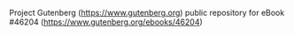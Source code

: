 Project Gutenberg (https://www.gutenberg.org) public repository for eBook #46204 (https://www.gutenberg.org/ebooks/46204)
